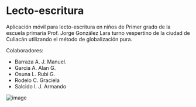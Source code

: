 # Lecto-escritura
Aplicación móvil para lecto-escritura en niños de Primer grado de la escuela primaria Prof. Jorge González Lara turno vespertino de la ciudad de Culiacán utilizando el método de globalización pura.

Colaboradores:
- Barraza A. J. Manuel.
- Garcia A. Alan G.
- Osuna L. Rubi G.
- Rodelo C. Graciela
- Salcido I. J. Armando

![image](https://user-images.githubusercontent.com/67613023/115496450-e20ea680-a226-11eb-8da4-d944479e1c05.png)
